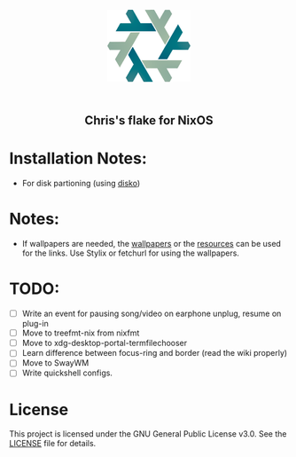 <p align="center">
    <img src="./.github/assets/nixos-logo.png" width="150px"/>
    <h2 align="center"><br>Chris's flake for NixOS<br></h2>
</p>


# Installation Notes:

- For disk partioning (using [disko](https://github.com/nix-community/disko))

# Notes:

- If wallpapers are needed, the [wallpapers](https//github.com/rachitve6h2g/Wallpapers) or the [resources](./resources.md) can be used for the links. Use Stylix or fetchurl for using the wallpapers.

# TODO:
- [ ] Write an event for pausing song/video on earphone unplug, resume on plug-in
- [ ] Move to treefmt-nix from nixfmt
- [ ] Move to xdg-desktop-portal-termfilechooser
- [ ] Learn difference between focus-ring and border (read the wiki properly)
- [ ] Move to SwayWM
- [ ] Write quickshell configs.

# License

This project is licensed under the GNU General Public License v3.0.
See the [LICENSE](./LICENSE) file for details.
